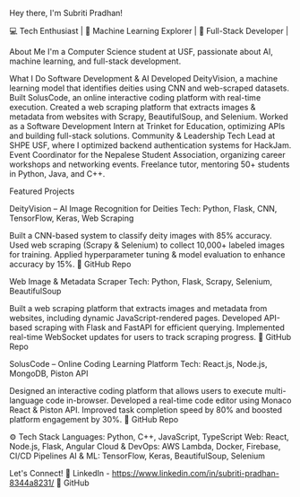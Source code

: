  Hey there, I'm Subriti Pradhan!

💻 Tech Enthusiast | 🧠 Machine Learning Explorer | 🚀 Full-Stack Developer |

About Me
I'm a Computer Science student at USF, passionate about AI, machine learning, and full-stack development.


 What I Do
 Software Development & AI
Developed DeityVision, a machine learning model that identifies deities using CNN and web-scraped datasets.
Built SolusCode, an online interactive coding platform with real-time execution.
Created a web scraping platform that extracts images & metadata from websites with Scrapy, BeautifulSoup, and Selenium.
Worked as a Software Development Intern at Trinket for Education, optimizing APIs and building full-stack solutions.
 Community & Leadership
Tech Lead at SHPE USF, where I optimized backend authentication systems for HackJam.
Event Coordinator for the Nepalese Student Association, organizing career workshops and networking events.
Freelance tutor, mentoring 50+ students in Python, Java, and C++.

 Featured Projects

DeityVision – AI Image Recognition for Deities
Tech: Python, Flask, CNN, TensorFlow, Keras, Web Scraping

Built a CNN-based system to classify deity images with 85% accuracy.
Used web scraping (Scrapy & Selenium) to collect 10,000+ labeled images for training.
Applied hyperparameter tuning & model evaluation to enhance accuracy by 15%.
🔗 GitHub Repo

 Web Image & Metadata Scraper
Tech: Python, Flask, Scrapy, Selenium, BeautifulSoup

Built a web scraping platform that extracts images and metadata from websites, including dynamic JavaScript-rendered pages.
Developed API-based scraping with Flask and FastAPI for efficient querying.
Implemented real-time WebSocket updates for users to track scraping progress.
🔗 GitHub Repo

 SolusCode – Online Coding Learning Platform
Tech: React.js, Node.js, MongoDB, Piston API

Designed an interactive coding platform that allows users to execute multi-language code in-browser.
Developed a real-time code editor using Monaco React & Piston API.
Improved task completion speed by 80% and boosted platform engagement by 30%.
🔗 GitHub Repo

⚙ Tech Stack
Languages: Python, C++, JavaScript, TypeScript
Web: React, Node.js, Flask, Angular
Cloud & DevOps: AWS Lambda, Docker, Firebase, CI/CD Pipelines
AI & ML: TensorFlow, Keras, BeautifulSoup, Selenium

 Let's Connect!
🔗 LinkedIn - https://www.linkedin.com/in/subriti-pradhan-8344a8231/
🐙 GitHub
